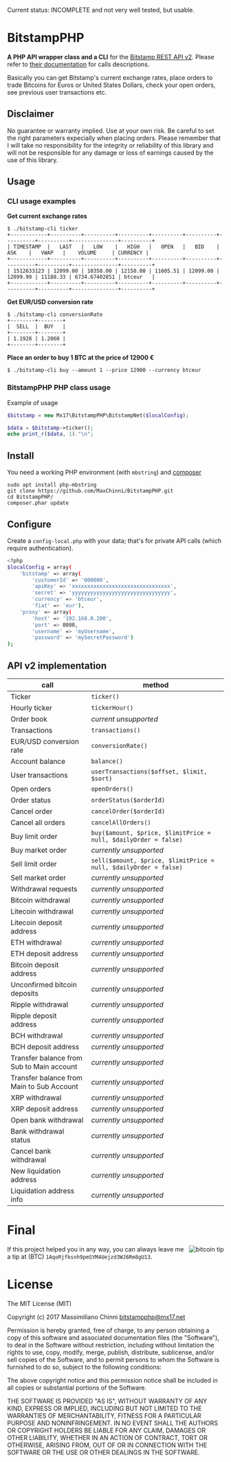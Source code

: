Current status: INCOMPLETE and not very well tested, but usable.

# BitstampPHP

**A PHP API wrapper class and a CLI** for the [Bitstamp REST API v2](https://www.bitstamp.net/api/). Please refer to [their documentation](https://www.bitstamp.net/api/) for calls descriptions.

Basically you can get Bitstamp's current exchange rates, place orders to trade Bitcoins for Euros or United States Dollars, check your open orders, see previous user transactions etc.

## Disclaimer

No guarantee or warranty implied. Use at your own risk. Be careful to set the right parameters expecially when placing orders. Please remember that I will take no responsibility for the integrity or reliability of this library and will not be responsible for any damage or loss of earnings caused by the use of this library.

## Usage

### CLI usage examples

**Get current exchange rates**

    $ ./bitstamp-cli ticker    
    +------------+----------+----------+----------+----------+----------+----------+----------+---------------+----------+
    | TIMESTAMP  |   LAST   |   LOW    |   HIGH   |   OPEN   |   BID    |   ASK    |   VWAP   |    VOLUME     | CURRENCY |
    +------------+----------+----------+----------+----------+----------+----------+----------+---------------+----------+
    | 1512633123 | 12099.00 | 10350.00 | 12150.00 | 11605.51 | 12099.00 | 12099.99 | 11188.33 | 6734.67402851 | btceur   |
    +------------+----------+----------+----------+----------+----------+----------+----------+---------------+----------+

**Get EUR/USD conversion rate**

    $ ./bitstamp-cli conversionRate
    +--------+--------+
    |  SELL  |  BUY   |
    +--------+--------+
    | 1.1928 | 1.2060 |
    +--------+--------+

**Place an order to buy 1 BTC at the price of 12900 €**

    $ ./bitstamp-cli buy --amount 1 --price 12900 --currency btceur

### BitstampPHP PHP class usage

Example of usage

```php
$bitstamp = new Mx17\BitstampPHP\BitstampNet($localConfig);

$data = $bitstamp->ticker();
echo print_r($data, 1)."\n";
```

## Install

You need a working PHP environment (with `mbstring`) and [composer](https://getcomposer.org/)

    sudo apt install php-mbstring
    git clone https://github.com/MaxChinni/BitstampPHP.git
    cd BitstampPHP/
    composer.phar update

## Configure

Create a `config-local.php` with your data; that's for private API calls (which require authentication).

```bash
<?php
$localConfig = array(
    'bitstamp' => array(
        'customerId' => '000000',
        'apiKey' => 'xxxxxxxxxxxxxxxxxxxxxxxxxxxxxxxx',
        'secret' => 'yyyyyyyyyyyyyyyyyyyyyyyyyyyyyyyy',
        'currency' => 'btceur',
        'fiat' => 'eur'),
    'proxy' => array(
        'host' => '192.168.0.200',
        'port' => 8080,
        'username' => 'myUsername',
        'password' => 'mySecretPassword')
);
```

## API v2 implementation

call                                      | method
----------------------------------------- | ------------------------------
Ticker                                    | `ticker()`
Hourly ticker                             | `tickerHour()`
Order book                                | *current unsupported*
Transactions                              | `transactions()`
EUR/USD conversion rate                   | `conversionRate()`
Account balance                           | `balance()`
User transactions                         | `userTransactions($offset, $limit, $sort)`
Open orders                               | `openOrders()`
Order status                              | `orderStatus($orderId)`
Cancel order                              | `cancelOrder($orderId)`
Cancel all orders                         | `cancelAllOrders()`
Buy limit order                           | `buy($amount, $price, $limitPrice = null, $dailyOrder = false)`
Buy market order                          | *currently unsupported*
Sell limit order                          | `sell($amount, $price, $limitPrice = null, $dailyOrder = false)`
Sell market order                         | *currently unsupported*
Withdrawal requests                       | *currently unsupported*
Bitcoin withdrawal                        | *currently unsupported*
Litecoin withdrawal                       | *currently unsupported*
Litecoin deposit address                  | *currently unsupported*
ETH withdrawal                            | *currently unsupported*
ETH deposit address                       | *currently unsupported*
Bitcoin deposit address                   | *currently unsupported*
Unconfirmed bitcoin deposits              | *currently unsupported*
Ripple withdrawal                         | *currently unsupported*
Ripple deposit address                    | *currently unsupported*
BCH withdrawal                            | *currently unsupported*
BCH deposit address                       | *currently unsupported*
Transfer balance from Sub to Main account | *currently unsupported*
Transfer balance from Main to Sub Account | *currently unsupported*
XRP withdrawal                            | *currently unsupported*
XRP deposit address                       | *currently unsupported*
Open bank withdrawal                      | *currently unsupported*
Bank withdrawal status                    | *currently unsupported*
Cancel bank withdrawal                    | *currently unsupported*
New liquidation address                   | *currently unsupported*
Liquidation address info                  | *currently unsupported*

# Final

<img align="right" alt="bitcoin tip" src="assets/bitcoin-tip.png" />

If this project helped you in any way, you can always leave me a tip at (BTC) `1AqoRjfksnh9pmSYM4Uejzd3WJ6Rm8gU13`.

# License

The MIT License (MIT)

Copyright (c) 2017 Massimiliano Chinni <bitstampphp@mx17.net>

Permission is hereby granted, free of charge, to any person obtaining a copy of this software and associated documentation files (the "Software"), to deal in the Software without restriction, including without limitation the rights to use, copy, modify, merge, publish, distribute, sublicense, and/or sell copies of the Software, and to permit persons to whom the Software is furnished to do so, subject to the following conditions:

The above copyright notice and this permission notice shall be included in all copies or substantial portions of the Software.

THE SOFTWARE IS PROVIDED "AS IS", WITHOUT WARRANTY OF ANY KIND, EXPRESS OR IMPLIED, INCLUDING BUT NOT LIMITED TO THE WARRANTIES OF MERCHANTABILITY, FITNESS FOR A PARTICULAR PURPOSE AND NONINFRINGEMENT. IN NO EVENT SHALL THE AUTHORS OR COPYRIGHT HOLDERS BE LIABLE FOR ANY CLAIM, DAMAGES OR OTHER LIABILITY, WHETHER IN AN ACTION OF CONTRACT, TORT OR OTHERWISE, ARISING FROM, OUT OF OR IN CONNECTION WITH THE SOFTWARE OR THE USE OR OTHER DEALINGS IN THE SOFTWARE.
